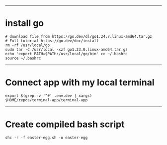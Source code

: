 
__________
# install go
```
# download file from https://go.dev/dl/go1.24.7.linux-amd64.tar.gz
# Full tutorial https://go.dev/doc/install
rm -rf /usr/local/go
sudo tar -C /usr/local -xzf go1.23.0.linux-amd64.tar.gz
echo 'export PATH=$PATH:/usr/local/go/bin' >> ~/.bashrc
source ~/.bashrc
```
________________
# Connect app with my local terminal
```
export $(grep -v '^#' .env.dev | xargs)
$HOME/repos/terminal-app/terminal-app 
```
__________________
# Create compiled bash script
`shc -r -f easter-egg.sh -o easter-egg`